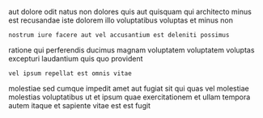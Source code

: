 <!--
title: Vision-oriented didactic moratorium
author: Meaghan
date: 2015-05-08-0801
link: 2015-05-08-0801-vision-oriented-didactic-moratorium
tags: [scope,free,unicorns,service]
-->

aut dolore odit natus
non dolores quis aut quisquam qui architecto minus
est recusandae iste dolorem illo voluptatibus voluptas et minus non
 	nostrum iure facere aut vel accusantium est deleniti possimus
ratione qui perferendis
ducimus magnam voluptatem voluptatem
voluptas excepturi laudantium quis quo provident
 	vel ipsum repellat est omnis vitae
molestiae sed cumque impedit amet
aut fugiat sit qui quas vel molestiae
molestias voluptatibus ut et ipsum quae exercitationem et
ullam tempora autem itaque et sapiente vitae est est fugit